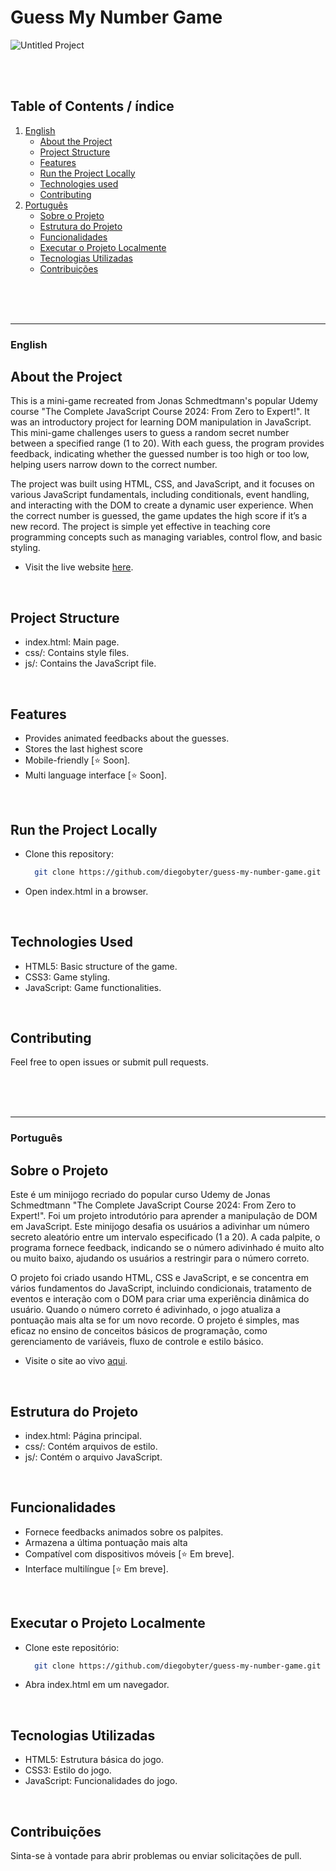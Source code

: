 # Guess My Number Game
![Untitled Project](https://github.com/user-attachments/assets/9e783a14-a7d4-40fe-b409-e9996c379a7e)

<br/>
<br/>

## Table of Contents / índice

1. [English](#english)
    - [About the Project](#about-the-project)
    - [Project Structure](#project-structure)
    - [Features](#features)
    - [Run the Project Locally](#run-the-project-locally)
    - [Technologies used](#technologies-used)
    - [Contributing](#contributing)
2. [Português](#português)
    - [Sobre o Projeto](#sobre-o-projeto)
    - [Estrutura do Projeto](#estrutura-do-projeto)
    - [Funcionalidades](#funcionalidades)
    - [Executar o Projeto Localmente](#executar-o-projeto-localmente)
    - [Tecnologias Utilizadas](#tecnologias-utilizadas)
    - [Contribuições](#contribuições)

<br/>
<br/>
<br/>

---

### English
## About the Project
This is a mini-game recreated from Jonas Schmedtmann's popular Udemy course "The Complete JavaScript Course 2024: From Zero to Expert!". It was an introductory project for learning DOM manipulation in JavaScript. This mini-game challenges users to guess a random secret number between a specified range (1 to 20). With each guess, the program provides feedback, indicating whether the guessed number is too high or too low, helping users narrow down to the correct number.

The project was built using HTML, CSS, and JavaScript, and it focuses on various JavaScript fundamentals, including conditionals, event handling, and interacting with the DOM to create a dynamic user experience. When the correct number is guessed, the game updates the high score if it’s a new record. The project is simple yet effective in teaching core programming concepts such as managing variables, control flow, and basic styling.

- Visit the live website [here](https://diegobyter-guessmynumber.netlify.app/).

<br/>

## Project Structure
- index.html: Main page.
- css/: Contains style files.
- js/: Contains the JavaScript file.

<br/>

## Features
- Provides animated feedbacks about the guesses.
- Stores the last highest score
- Mobile-friendly [⭐ Soon].
- Multi language interface [⭐ Soon].

<br/>

## Run the Project Locally
- Clone this repository:
  ```bash
    git clone https://github.com/diegobyter/guess-my-number-game.git
- Open index.html in a browser.

<br/>

## Technologies Used
- HTML5: Basic structure of the game.
- CSS3: Game styling.
- JavaScript: Game functionalities.

<br/>

## Contributing
Feel free to open issues or submit pull requests.

<br/>
<br/>
<br/>

---

### Português
## Sobre o Projeto
Este é um minijogo recriado do popular curso Udemy de Jonas Schmedtmann "The Complete JavaScript Course 2024: From Zero to Expert!". Foi um projeto introdutório para aprender a manipulação de DOM em JavaScript. Este minijogo desafia os usuários a adivinhar um número secreto aleatório entre um intervalo especificado (1 a 20). A cada palpite, o programa fornece feedback, indicando se o número adivinhado é muito alto ou muito baixo, ajudando os usuários a restringir para o número correto.

O projeto foi criado usando HTML, CSS e JavaScript, e se concentra em vários fundamentos do JavaScript, incluindo condicionais, tratamento de eventos e interação com o DOM para criar uma experiência dinâmica do usuário. Quando o número correto é adivinhado, o jogo atualiza a pontuação mais alta se for um novo recorde. O projeto é simples, mas eficaz no ensino de conceitos básicos de programação, como gerenciamento de variáveis, fluxo de controle e estilo básico.

- Visite o site ao vivo [aqui](https://diegobyter-guessmynumber.netlify.app/).

<br/>

## Estrutura do Projeto
- index.html: Página principal.
- css/: Contém arquivos de estilo.
- js/: Contém o arquivo JavaScript.

<br/>

## Funcionalidades
- Fornece feedbacks animados sobre os palpites.
- Armazena a última pontuação mais alta
- Compatível com dispositivos móveis [⭐ Em breve].
- Interface multilíngue [⭐ Em breve].

<br/>

## Executar o Projeto Localmente
- Clone este repositório:
  ```bash
    git clone https://github.com/diegobyter/guess-my-number-game.git
- Abra index.html em um navegador.

<br/>

## Tecnologias Utilizadas
- HTML5: Estrutura básica do jogo.
- CSS3: Estilo do jogo.
- JavaScript: Funcionalidades do jogo.

<br/>

## Contribuições
Sinta-se à vontade para abrir problemas ou enviar solicitações de pull.

